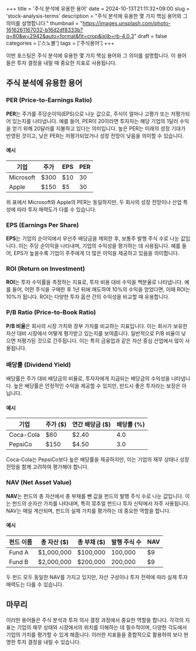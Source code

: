 +++
title = '주식 분석에 유용한 용어'
date = 2024-10-13T21:11:32+09:00
slug = 'stock-analysis-terms'
description = "주식 분석에 유용한 몇 가지 핵심 용어와 그 의미를 설명합니다."
thumbnail = "https://images.unsplash.com/photo-1616261167032-b16d2df8333b?q=80&w=2942&auto=format&fit=crop&ixlib=rb-4.0.3"
draft = false
categories = ['스노볼']
tags = ['주식용어']
+++

이번 포스팅은 주식 분석에 유용한 몇 가지 핵심 용어와 그 의미를 설명합니다. 이 용어들은 투자 결정을 내릴 때 중요한 지표로 사용됩니다.

## 주식 분석에 유용한 용어

### PER (Price-to-Earnings Ratio)
**PER**는 주가를 주당순이익(EPS)으로 나눈 값으로, 주식이 얼마나 고평가 또는 저평가되어 있는지를 나타냅니다. 예를 들어, PER이 20이라면 투자자는 해당 기업의 1달러 수익을 얻기 위해 20달러를 지불하고 있다는 의미입니다. 높은 PER는 미래의 성장 기대가 반영된 것이고, 낮은 PER는 저평가되었거나 성장 전망이 낮음을 의미할 수 있습니다.

#### 예시

| 기업        | 주가 | EPS  | PER  |
|-------------|-----|------|------|
| Microsoft   | $300 | $10  | 30   |
| Apple       | $150 | $5   | 30   |

위 표에서 Microsoft와 Apple의 PER는 동일하지만, 두 회사의 성장 전망이나 산업 특성에 따라 투자 매력도가 다를 수 있습니다.


### EPS (Earnings Per Share)
**EPS**는 기업의 순이익에서 우선주 배당금을 제외한 후, 보통주 발행 주식 수로 나눈 값입니다. 이는 주당 순이익을 나타내며, 기업의 수익성을 평가하는 데 사용됩니다. 예를 들어, EPS가 높을수록 기업이 주주에게 더 많은 이익을 제공하고 있음을 의미합니다.

### ROI (Return on Investment)
**ROI**는 투자 수익률을 측정하는 지표로, 투자 비용 대비 수익을 백분율로 나타냅니다. 예를 들어, 어떤 주식을 구매한 후 1년 뒤에 매도하여 10%의 수익을 얻었다면, 이때 ROI는 10%가 됩니다. ROI는 다양한 투자 옵션 간의 수익성을 비교할 때 유용합니다.

### P/B Ratio (Price-to-Book Ratio)
**P/B 비율**은 회사의 시장 가치와 장부 가치를 비교하는 지표입니다. 이는 회사가 보유한 자산 대비 시장에서 어떻게 평가받고 있는지를 보여줍니다. 일반적으로 P/B 비율이 낮으면 저평가된 것으로 간주됩니다. 이는 특히 금융업과 같은 자산 중심 산업에서 많이 사용됩니다.

### 배당률 (Dividend Yield)

배당률은 주가 대비 배당금의 비율로, 투자자에게 지급되는 배당금의 수익성을 나타냅니다. 높은 배당률은 안정적인 수익을 제공할 수 있지만, 반드시 좋은 투자라는 보장은 아닙니다.

#### 예시

| 기업            | 주가 ($) | 연간 배당금 ($) | 배당률 (%) |
|-----------------|---------|-----------------|------------|
| Coca-Cola       | $60     | $2.40           | 4.0        |
| PepsiCo         | $150    | $4.50           | 3.0        |

Coca-Cola는 PepsiCo보다 높은 배당률을 제공하지만, 이는 기업의 재무 상태나 성장 전망을 함께 고려하여 평가해야 합니다.


### NAV (Net Asset Value)
**NAV**는 펀드의 총 자산에서 총 부채를 뺀 값을 펀드의 발행 주식 수로 나눈 값입니다. 이는 펀드의 순자산 가치를 나타내며, 특히 뮤추얼 펀드나 투자 신탁에서 자주 사용됩니다. NAV는 매일 계산되며, 펀드의 실제 가치를 평가하는 데 중요한 역할을 합니다.

#### 예시

| 펀드 이름         | 총 자산 ($) | 총 부채 ($) | 발행 주식 수 | NAV |
|------------------|------------|------------|-------------|-----|
| Fund A           | $1,000,000 | $100,000   | 100,000     | $9  |
| Fund B           | $2,000,000 | $200,000   | 200,000     | $9  |

두 펀드 모두 동일한 NAV를 가지고 있지만, 자산 구성이나 투자 전략에 따라 실제 투자 매력도는 다를 수 있습니다.


## 마무리

이러한 용어들은 주식 분석과 투자 의사 결정 과정에서 중요한 역할을 합니다. 각각의 지표는 기업의 재무 상태와 시장에서의 위치를 이해하는 데 필수적이며, 다양한 각도에서 기업의 가치를 평가할 수 있게 해줍니다. 이러한 지표들을 종합적으로 활용하여 보다 현명한 투자 결정을 내릴 수 있습니다.
